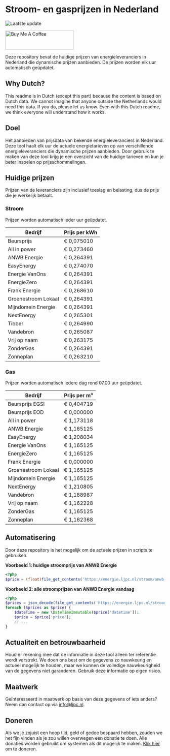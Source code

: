 # Stroom- en gasprijzen in Nederland

![Laatste update](https://img.shields.io/badge/laatste%20update-2023--11--08%2005%3A00%20CET-brightgreen)

<a href="https://www.buymeacoffee.com/Lars-" target="_blank"><img src="https://cdn.buymeacoffee.com/buttons/v2/default-orange.png" alt="Buy Me A Coffee" height="60" style="height: 60px !important;width: 217px !important;" ></a>

Deze repository bevat de huidige prijzen van energieleveranciers in Nederland die dynamische prijzen aanbieden. De prijzen worden elk uur automatisch geüpdatet.

## Why Dutch?

This readme is in Dutch (except this part) because the content is based on Dutch data. We cannot imagine that anyone outside the Netherlands would need this data. If you do, please let us know. Even with this Dutch readme, we think
everyone will understand how it works.

## Doel

Het aanbieden van prijsdata van bekende energieleveranciers in Nederland. Deze tool haalt elk uur de actuele energietarieven op van verschillende energieleveranciers die dynamische prijzen aanbieden. Door gebruik te maken van deze tool
krijg je een overzicht van de huidige tarieven en kun je beter inspelen op prijsschommelingen.

## Huidige prijzen

Prijzen van de leveranciers zijn inclusief toeslag en belasting, dus de prijs die je werkelijk betaalt.

### Stroom

Prijzen worden automatisch ieder uur geüpdatet.

 Bedrijf | Prijs per kWh 
---------|---------------
Beursprijs | € 0,075010
All in power | € 0,273460
ANWB Energie | € 0,264391
EasyEnergy | € 0,274070
Energie VanOns | € 0,264391
EnergieZero | € 0,264391
Frank Energie | € 0,268610
Groenestroom Lokaal | € 0,264391
Mijndomein Energie | € 0,264391
NextEnergy | € 0,265301
Tibber | € 0,264990
Vandebron | € 0,265087
Vrij op naam | € 0,263175
ZonderGas | € 0,264391
Zonneplan | € 0,263210


### Gas

Prijzen worden automatisch iedere dag rond 07.00 uur geüpdatet.

 Bedrijf | Prijs per m³ 
---------|--------------
Beursprijs EGSI | € 0,404719
Beursprijs EOD | € 0,000000
All in power | € 1,173118
ANWB Energie | € 1,165125
EasyEnergy | € 1,208034
Energie VanOns | € 1,165125
EnergieZero | € 1,165125
Frank Energie | € 0,000000
Groenestroom Lokaal | € 1,165125
Mijndomein Energie | € 1,165125
NextEnergy | € 1,210805
Vandebron | € 1,188987
Vrij op naam | € 1,162228
ZonderGas | € 1,165125
Zonneplan | € 1,162368


## Automatisering

Door deze repository is het mogelijk om de actuele prijzen in scripts te gebruiken.

**Voorbeeld 1: huidige stroomprijs van ANWB Energie**

```php
<?php
$price = (float)file_get_contents('https://energie.ljpc.nl/stroom/anwb-energie-nu.txt');

```

**Voorbeeld 2: alle stroomprijzen van ANWB Energie vandaag**

```php
<?php
$prices = json_decode(file_get_contents('https://energie.ljpc.nl/stroom/all-in-power-vandaag.json'),true);
foreach ($prices as $price) {
    $dateTime = new \DateTimeImmutable($price['datetime']);
    $price = $price['price'];
    // ...
}
```

## Actualiteit en betrouwbaarheid

Houd er rekening mee dat de informatie in deze tool alleen ter referentie wordt verstrekt. We doen ons best om de gegevens zo nauwkeurig en actueel mogelijk te houden, maar we kunnen de volledige nauwkeurigheid van de gegevens niet
garanderen. Gebruik deze informatie op eigen risico.

## Maatwerk

Geïnteresseerd in maatwerk op basis van deze gegevens of iets anders? Neem dan contact op
via [info@ljpc.nl](mailto:info@ljpc.nl?subject=Energie%20prijzen).

## Doneren

Als we je zojuist een hoop tijd, geld of gedoe bespaard hebben, zouden we het fijn vinden als je zou willen overwegen een
donatie te doen. Alle donaties worden gebruikt om systemen als dit mogelijk te
maken. [Klik hier](https://www.buymeacoffee.com/Lars-) om te doneren.
